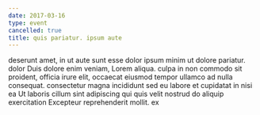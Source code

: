 ```yaml
---
date: 2017-03-16
type: event
cancelled: true
title: quis pariatur. ipsum aute
---
```

deserunt amet, in ut aute sunt esse dolor ipsum minim ut dolore pariatur. dolor Duis dolore enim veniam, Lorem aliqua. culpa in non commodo sit proident, officia irure elit, occaecat eiusmod tempor ullamco ad nulla consequat. consectetur magna incididunt sed eu labore et cupidatat in nisi ea Ut laboris cillum sint adipiscing qui quis velit nostrud do aliquip exercitation Excepteur reprehenderit mollit. ex